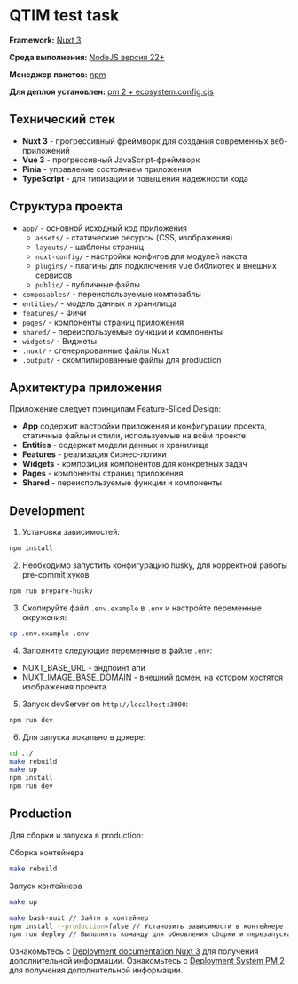 # QTIM test task

**Framework:** [Nuxt 3](https://nuxt.com/)

**Среда выполнения:** [NodeJS версия 22+](https://nodejs.org)

**Менеджер пакетов:**  [npm](https://www.npmjs.com/)

**Для деплоя установлен:** [pm 2 + ecosystem.config.cjs](https://pm2.keymetrics.io/) 

## Технический стек

- **Nuxt 3** - прогрессивный фреймворк для создания современных веб-приложений
- **Vue 3** - прогрессивный JavaScript-фреймворк
- **Pinia** - управление состоянием приложения
- **TypeScript** - для типизации и повышения надежности кода

## Структура проекта

- `app/` - основной исходный код приложения
  - `assets/` - статические ресурсы (CSS, изображения)
  - `layouts/` - шаблоны страниц
  - `nuxt-config/` - настройки конфигов для модулей накста
  - `plugins/` - плагины для подключения vue библиотек и внешних сервисов
  - `public/` - публичные файлы
- `composables/` - переиспользуемые композаблы
- `entities/` - модель данных и хранилища
- `features/` - Фичи
- `pages/` - компоненты страниц приложения
- `shared/` - переиспользуемые функции и компоненты
- `widgets/` - Виджеты
- `.nuxt/` - сгенерированные файлы Nuxt
- `.output/` - скомпилированные файлы для production

## Архитектура приложения

Приложение следует принципам Feature-Sliced Design:
- **App** содержит настройки приложения и конфигурации проекта, статичные файлы и стили, используемые на всём проекте
- **Entities** - содержат модели данных и хранилища
- **Features** - реализация бизнес-логики
- **Widgets** - композиция компонентов для конкретных задач
- **Pages** - компоненты страниц приложения
- **Shared** - переиспользуемые функции и компоненты

## Development

1. Установка зависимостей:

```bash
npm install
```

2. Необходимо запустить конфигурацию husky, для корректной работы pre-commit хуков

```bash
npm run prepare-husky
```

3. Скопируйте файл `.env.example` в `.env` и настройте переменные окружения:
  ```bash
  cp .env.example .env
  ```

4. Заполните следующие переменные в файле `.env`:
  - NUXT_BASE_URL - эндпоинт апи
  - NUXT_IMAGE_BASE_DOMAIN - внешний домен, на котором хостятся изображения проекта

5. Запуск devServer on `http://localhost:3000`:

```bash
npm run dev
```

6. Для запуска локально в докере:
```bash
cd ../
make rebuild
make up
npm install
npm run dev
```

## Production

Для сборки и запуска в production:

Сборка контейнера

```bash
make rebuild
```

Запуск контейнера

```bash
make up
```

```bash
make bash-nuxt // Зайти в контейнер
npm install --production=false // Установить зависимости в контейнере
npm run deploy // Выполнить команду для обновления сборки и перезапуска pm2
```

Ознакомьтесь с [Deployment documentation Nuxt 3](https://nuxt.com/docs/getting-started/deployment) для получения дополнительной информации.
Ознакомьтесь с [Deployment System PM 2](https://pm2.keymetrics.io/docs/usage/deployment/) для получения дополнительной информации.